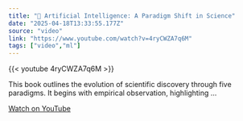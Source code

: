 ```yaml
---
title: "🤖 Artificial Intelligence: A Paradigm Shift in Science"
date: "2025-04-18T13:33:55.177Z"
source: "video"
link: "https://www.youtube.com/watch?v=4ryCWZA7q6M"
tags: ["video","ml"]
---
```


{{< youtube 4ryCWZA7q6M >}}

This book outlines the evolution of scientific discovery through five paradigms. It begins with empirical observation, highlighting ...

[Watch on YouTube](https://www.youtube.com/watch?v=4ryCWZA7q6M)
